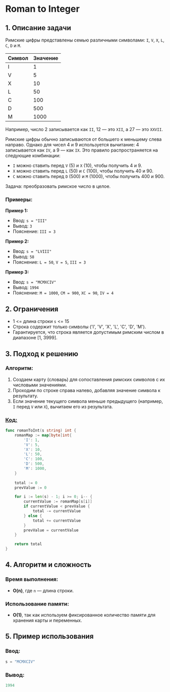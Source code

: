 

# Roman to Integer

## 1. Описание задачи

Римские цифры представлены семью различными символами: `I`, `V`, `X`, `L`, `C`, `D` и `M`.

| Символ | Значение |
|--------|----------|
| I      | 1        |
| V      | 5        |
| X      | 10       |
| L      | 50       |
| C      | 100      |
| D      | 500      |
| M      | 1000     |

Например, число 2 записывается как `II`, 12 — это `XII`, а 27 — это `XXVII`.

Римские цифры обычно записываются от большего к меньшему слева направо. Однако для чисел 4 и 9 используется вычитание: 4 записывается как `IV`, а 9 — как `IX`. Это правило распространяется на следующие комбинации:

- `I` можно ставить перед `V` (5) и `X` (10), чтобы получить 4 и 9.
- `X` можно ставить перед `L` (50) и `C` (100), чтобы получить 40 и 90.
- `C` можно ставить перед `D` (500) и `M` (1000), чтобы получить 400 и 900.

Задача: преобразовать римское число в целое.

### Примеры:

**Пример 1:**

- Ввод: `s = "III"`
- Вывод: `3`
- Пояснение: `III = 3`

**Пример 2:**

- Ввод: `s = "LVIII"`
- Вывод: `58`
- Пояснение: `L = 50`, `V = 5`, `III = 3`

**Пример 3:**

- Ввод: `s = "MCMXCIV"`
- Вывод: `1994`
- Пояснение: `M = 1000`, `CM = 900`, `XC = 90`, `IV = 4`

## 2. Ограничения

- 1 <= длина строки `s` <= 15
- Строка содержит только символы ('I', 'V', 'X', 'L', 'C', 'D', 'M').
- Гарантируется, что строка является допустимым римским числом в диапазоне [1, 3999].

## 3. Подход к решению

### Алгоритм:
1. Создаем карту (словарь) для сопоставления римских символов с их числовыми значениями.
2. Проходим по строке справа налево, добавляя значение символа к результату.
3. Если значение текущего символа меньше предыдущего (например, `I` перед `V` или `X`), вычитаем его из результата.

### [Код:](./RomanToInt.go)
```go
func romanToInt(s string) int {
    romanMap := map[byte]int{
        'I': 1,
        'V': 5,
        'X': 10,
        'L': 50,
        'C': 100,
        'D': 500,
        'M': 1000,
    }
    
    total := 0
    prevValue := 0

    for i := len(s) - 1; i >= 0; i-- {
        currentValue := romanMap[s[i]]
        if currentValue < prevValue {
            total -= currentValue
        } else {
            total += currentValue
        }
        prevValue = currentValue
    }

    return total
}
```

## 4. Алгоритм и сложность

### Время выполнения:
- **O(n)**, где `n` — длина строки.

### Использование памяти:
- **O(1)**, так как используем фиксированное количество памяти для хранения карты и переменных.

## 5. Пример использования

### Ввод:
```go
s = "MCMXCIV"
```

### Вывод:
```go
1994
```